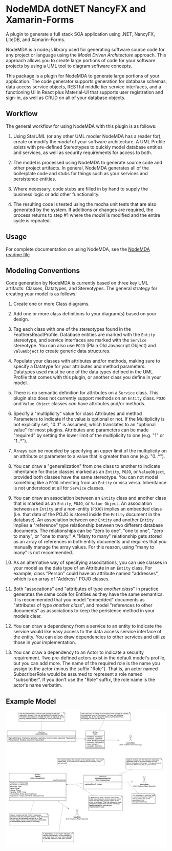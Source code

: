 NodeMDA dotNET NancyFX and Xamarin-Forms
========================================

A plugin to generate a full stack SOA application using .NET, NancyFX, LiteDB, and Xamarin-Forms.

NodeMDA is a node.js library used for generating software source code for any project or language using the 
*Model Driven Architecture* approach. This approach allows you to create large portions of code 
for your software projects by using a UML tool to diagram software concepts.

This package is a plugin for NodeMDA to generate large portions of your application. The code generator supports
generation for database schemas, data access service objects, RESTful middle tier service interfaces, and a
functioning UI in React plus Material-UI that supports user registration and sign-in, as well as CRUD on all of
your database objects.


Workflow
------

The general workflow for using NodeMDA with this plugin is as follows:

1. Using StarUML (or any other UML modler NodeMDA has a reader for), create or modify the *model* of your 
software architecture. A UML Profile exists with pre-defined Stereotypes to quickly model database entities
and services, as well as security requirements for access to both.

2. The model is processed using NodeMDA to generate source code and other project artifacts. In general, NodeMDA generates
all of the boilerplate code and stubs for things such as your services and persistence entities.

3. Where necessary, code stubs are filled in by hand to supply the business logic or add other functionality.

4. The resulting code is tested using the mocha unit tests that are also generated by the system.  If additions or 
changes are required, the process returns to step #1 where the *model* is modified and the entire cycle is repeated.


Usage
------

For complete documentation on using NodeMDA, see the [NodeMDA readme file](https://www.npmjs.com/package/nodemda)


Modeling Conventions
--------------------

Code generation by NodeMDA is currently based on three key UML artifacts: Classes, Datatypes, and Stereotypes. The general
strategy for creating your model is as follows:

1. Create one or more Class diagrams.

1. Add one or more class definitions to your diagram(s) based on your design.

1. Tag each class with one of the stereotypes found in the FeathersReactProfile. Database entities
are marked with the `Entity` stereotype, and service interfaces are marked with the `Service` stereotype.
You can also use `POJO` (Plain Old Javascript Object) and `ValueObject` to create generic data structures.

1. Populate your classes with attributes and/or methods, making sure to specify a Datatype for
your attributes and method parameters.  Datatypes used must be one of the data types defined in the
UML Profile that comes with this plugin, or another class you define in your model.

1. There is no semantic definition for attributes on a `Service` class. This plugin also does not currently
support methods on an `Entity` class.  `POJO` and `Value Object` classes *can* have attributes and/or
methods.


1. Specify a "multiplicity" value for class Attributes and method Parameters to indicate if the
value is optional or not. If the Multiplicity is not explicitly set, "0..1" is assumed, which translates
to an "optional value" for most plugins.  Attributes and parameters can be made "required" by
setting the lower limit of the multiplicity to one (e.g. "1" or "1..*").

1. Arrays can be modeled by specifying an upper limit of the multiplicity on an attribute or
parameter to a value that is greater than one (e.g. "0..*").

1. You can draw a "generalization" from one class to another to indicate inheritance for those
classes marked as an `Entity`, `POJO`, or `ValueObject`, provided both classes have the same
stereotype. You can not model something like a `POJO` inheriting from an `Entity` or visa versa.
Inheritance is not understood at all for `Service` classes.

1. You can draw an association between an `Entity` class and another class that is marked as an `Entity`,
`POJO`, or `Value Object`.  An association between an `Entity` and a non-entity (`POJO`) implies an
embedded class (i.e. that data of the POJO is stored inside the `Entity` document in the database).
An association between one `Entity` and another `Entity` implies a "reference" type relationship between
two different database documents.  The relationships can be "zero to one", "one to one", "zero to many",
or "one to many." A "Many to many" relationship gets stored as an array of references in both entity
documents and requires that you manually manage the array values. For this reason, using "many to many"
is not recommended.

1. As an alternative way of specifying associtations, you can use classes in your model as the data type
of an Attribute in an `Entity` class.  For example, class "Person" could have an attribute named "addresses",
which is an array of "Address" POJO classes.

1. Both "assocations" and "attributes of type *another class*" in practice generates the same code for Entities
as they have the same semantics. It is recommended that you model "embedded" documents as "attributes of type
*another class*", and model "references to other documents" as associations to keep the peristence method in 
your models clear.

1. You can draw a dependency from a service to an entity to indicate the service would like easy
access to the data access service interface of the entity.  You can also draw dependencies to other services
and utilize those in your implementation.

1. You can draw a dependency to an Actor to indicate a security requirement.  Two pre-defined actors exist
in the default model's profile, but you can add more.  The name of the required role is the name you assign
to the actor (minus the suffix "Role").  That is, an actor named SubscriberRole would be assumed to represent
a role named "subscriber".  If you don't use the "Role" suffix, the role name is the actor's name verbatim.



Example Model
----------------------------
![alt text](https://github.com/joelkoz/NodeMDA/raw/master/plugin-dev/dotnet-nancy-xamarin/dotnet-nancy-default-model.png "Example UML processed by this plugin")
